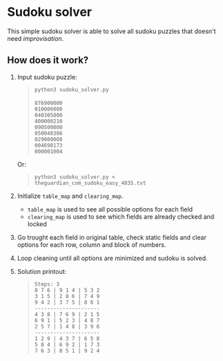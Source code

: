 # Sudoku solver

This simple sudoku solver is able to solve all sudoku puzzles that doesn't need _improvisation_.

## How does it work?

1. Input sudoku puzzle:
	> `python3 sudoku_solver.py` \
	\
	`876900000` \
	`010006000` \
	`040305800` \
	`400000210` \
	`090500000` \
	`050040306` \
	`029000008` \
	`004690173` \
	`000001004`

	Or:
	> `python3 sudoku_solver.py < theguardian_com_sudoku_easy_4035.txt`

2. Initialize `table_map` and `clearing_map`.
	* `table_map` is used to see all possible options for each field
	* `clearing_map` is used to see which fields are already checked and locked

3. Go trought each field in original table, check static fields and clear options for each row, column and block of numbers.

4. Loop cleaning until all options are minimized and sudoku is solved.

5. Solution printout:
	> `Steps: 3` \
	`8 7 6 | 9 1 4 | 5 3 2` \
	`3 1 5 | 2 8 6 | 7 4 9` \
	`9 4 2 | 3 7 5 | 8 6 1` \
	`---------------------` \
	`4 3 8 | 7 6 9 | 2 1 5` \
	`6 9 1 | 5 2 3 | 4 8 7` \
	`2 5 7 | 1 4 8 | 3 9 6` \
	`---------------------` \
	`1 2 9 | 4 3 7 | 6 5 8` \
	`5 8 4 | 6 9 2 | 1 7 3` \
	`7 6 3 | 8 5 1 | 9 2 4`
